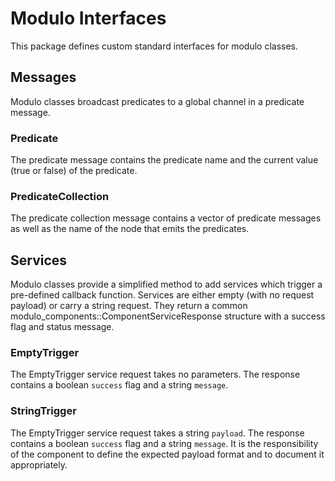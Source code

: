 # Modulo Interfaces

This package defines custom standard interfaces for modulo classes.

## Messages

Modulo classes broadcast predicates to a global channel in a predicate message.

### Predicate

The predicate message contains the predicate name and the current value (true or false) of the predicate.

### PredicateCollection

The predicate collection message contains a vector of predicate messages as well as the name of the node that emits the
predicates.

## Services

Modulo classes provide a simplified method to add services which trigger a pre-defined callback function.
Services are either empty (with no request payload) or carry a string request. They return a common
modulo_components::ComponentServiceResponse structure with a success flag and status message.

### EmptyTrigger

The EmptyTrigger service request takes no parameters.
The response contains a boolean `success` flag and a string `message`.

### StringTrigger

The EmptyTrigger service request takes a string `payload`.
The response contains a boolean `success` flag and a string `message`.
It is the responsibility of the component to define the expected payload format and to document it appropriately.
